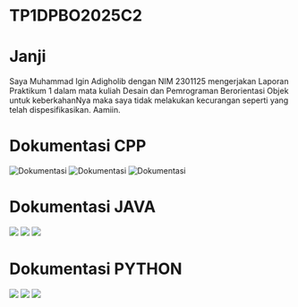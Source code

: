 # TP1DPBO2025C2

# Janji
Saya Muhammad Igin Adigholib dengan NIM 2301125 mengerjakan Laporan Praktikum 1 dalam mata kuliah Desain dan Pemrograman Berorientasi Objek untuk keberkahanNya maka saya tidak melakukan kecurangan seperti yang telah dispesifikasikan. Aamiin.

# Dokumentasi CPP
![Dokumentasi](CPP/Dokumentasi/1latmodul1.png)
![Dokumentasi](CPP/Dokumentasi/2latmodul1.png)
![Dokumentasi](CPP/Dokumentasi/3latmodul1.png)

# Dokumentasi JAVA
![](JAVA/Tp1java1.png)
![](JAVA/Tp1java2.png)
![](JAVA/Tp1java3.png)

# Dokumentasi PYTHON
![](PHYTON/Tp1python1.png)
![](PHYTON/Tp1python2.png)
![](PHYTON/Tp1python3.png)
